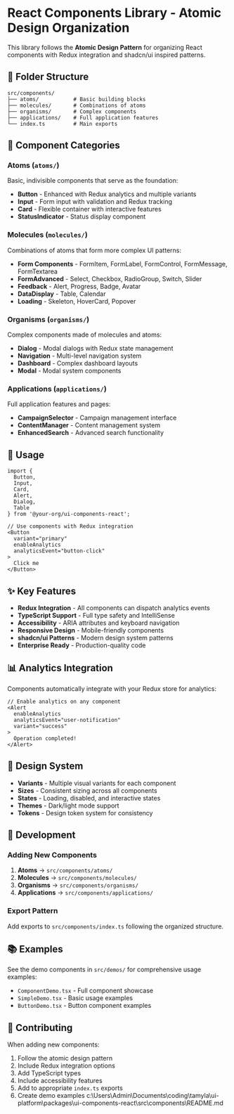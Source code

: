 # React Components Library - Atomic Design Organization

This library follows the **Atomic Design Pattern** for organizing React components with Redux integration and shadcn/ui inspired patterns.

## 📁 Folder Structure

```
src/components/
├── atoms/           # Basic building blocks
├── molecules/       # Combinations of atoms
├── organisms/       # Complex components
├── applications/    # Full application features
└── index.ts         # Main exports
```

## 🧩 Component Categories

### Atoms (`atoms/`)
Basic, indivisible components that serve as the foundation:

- **Button** - Enhanced with Redux analytics and multiple variants
- **Input** - Form input with validation and Redux tracking
- **Card** - Flexible container with interactive features
- **StatusIndicator** - Status display component

### Molecules (`molecules/`)
Combinations of atoms that form more complex UI patterns:

- **Form Components** - FormItem, FormLabel, FormControl, FormMessage, FormTextarea
- **FormAdvanced** - Select, Checkbox, RadioGroup, Switch, Slider
- **Feedback** - Alert, Progress, Badge, Avatar
- **DataDisplay** - Table, Calendar
- **Loading** - Skeleton, HoverCard, Popover

### Organisms (`organisms/`)
Complex components made of molecules and atoms:

- **Dialog** - Modal dialogs with Redux state management
- **Navigation** - Multi-level navigation system
- **Dashboard** - Complex dashboard layouts
- **Modal** - Modal system components

### Applications (`applications/`)
Full application features and pages:

- **CampaignSelector** - Campaign management interface
- **ContentManager** - Content management system
- **EnhancedSearch** - Advanced search functionality

## 🚀 Usage

```tsx
import {
  Button,
  Input,
  Card,
  Alert,
  Dialog,
  Table
} from '@your-org/ui-components-react';

// Use components with Redux integration
<Button
  variant="primary"
  enableAnalytics
  analyticsEvent="button-click"
>
  Click me
</Button>
```

## ✨ Key Features

- **Redux Integration** - All components can dispatch analytics events
- **TypeScript Support** - Full type safety and IntelliSense
- **Accessibility** - ARIA attributes and keyboard navigation
- **Responsive Design** - Mobile-friendly components
- **shadcn/ui Patterns** - Modern design system patterns
- **Enterprise Ready** - Production-quality code

## 📊 Analytics Integration

Components automatically integrate with your Redux store for analytics:

```tsx
// Enable analytics on any component
<Alert
  enableAnalytics
  analyticsEvent="user-notification"
  variant="success"
>
  Operation completed!
</Alert>
```

## 🎨 Design System

- **Variants** - Multiple visual variants for each component
- **Sizes** - Consistent sizing across all components
- **States** - Loading, disabled, and interactive states
- **Themes** - Dark/light mode support
- **Tokens** - Design token system for consistency

## 🔧 Development

### Adding New Components

1. **Atoms** → `src/components/atoms/`
2. **Molecules** → `src/components/molecules/`
3. **Organisms** → `src/components/organisms/`
4. **Applications** → `src/components/applications/`

### Export Pattern

Add exports to `src/components/index.ts` following the organized structure.

## 📚 Examples

See the demo components in `src/demos/` for comprehensive usage examples:

- `ComponentDemo.tsx` - Full component showcase
- `SimpleDemo.tsx` - Basic usage examples
- `ButtonDemo.tsx` - Button component examples

## 🤝 Contributing

When adding new components:

1. Follow the atomic design pattern
2. Include Redux integration options
3. Add TypeScript types
4. Include accessibility features
5. Add to appropriate `index.ts` exports
6. Create demo examples</content>
<parameter name="filePath">c:\Users\Admin\Documents\coding\tamyla\ui-platform\packages\ui-components-react\src\components\README.md
